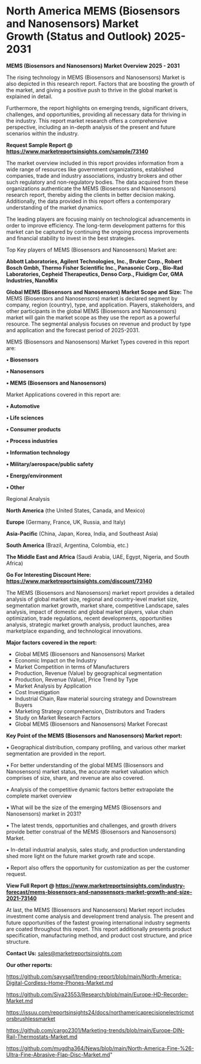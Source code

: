 # North America MEMS (Biosensors and Nanosensors) Market Growth (Status and Outlook) 2025-2031

<Strong> MEMS (Biosensors and Nanosensors) Market Overview 2025 - 2031</strong>

The rising technology in MEMS (Biosensors and Nanosensors) Market is also depicted in this research report. Factors that are boosting the growth of the market, and giving a positive push to thrive in the global market is explained in detail.

Furthermore, the report highlights on emerging trends, significant drivers, challenges, and opportunities, providing all necessary data for thriving in the industry. This report market research offers a comprehensive perspective, including an in-depth analysis of the present and future scenarios within the industry.

<strong>Request Sample Report @ <a href=https://www.marketreportsinsights.com/sample/73140>https://www.marketreportsinsights.com/sample/73140</a></strong>

The market overview included in this report provides information from a wide range of resources like government organizations, established companies, trade and industry associations, industry brokers and other such regulatory and non-regulatory bodies. The data acquired from these organizations authenticate the MEMS (Biosensors and Nanosensors) research report, thereby aiding the clients in better decision making. Additionally, the data provided in this report offers a contemporary understanding of the market dynamics.

The leading players are focusing mainly on technological advancements in order to improve efficiency. The long-term development patterns for this market can be captured by continuing the ongoing process improvements and financial stability to invest in the best strategies.

Top Key players of MEMS (Biosensors and Nanosensors) Market are:

<strong>Abbott Laboratories, Agilent Technologies, Inc., Bruker Corp., Robert Bosch Gmbh, Thermo Fisher Scientific Inc., Panasonic Corp., Bio-Rad Laboratories, Cepheid Therapeutics, Denso Corp., Fluidigm Cor, GMA Industries, NanoMix</strong>

<strong><b>Global MEMS (Biosensors and Nanosensors) Market Scope and Size:</b></strong>
The MEMS (Biosensors and Nanosensors) market is declared segment by company, region (country), type, and application. Players, stakeholders, and other participants in the global MEMS (Biosensors and Nanosensors) market will gain the market scope as they use the report as a powerful resource. The segmental analysis focuses on revenue and product by type and application and the forecast period of 2025-2031.

MEMS (Biosensors and Nanosensors) Market Types covered in this report are:

<strong>• Biosensors

• Nanosensors

• MEMS (Biosensors and Nanosensors)</strong>

Market Applications covered in this report are:

<strong>• Automotive

• Life sciences

• Consumer products

• Process industries

• Information technology

• Military/aerospace/public safety

• Energy/environment

• Other</strong> 

Regional Analysis

<strong>North America</strong> (the United States, Canada, and Mexico)

<strong>Europe</strong> (Germany, France, UK, Russia, and Italy)

<strong>Asia-Pacific</strong> (China, Japan, Korea, India, and Southeast Asia)

<strong>South America</strong> (Brazil, Argentina, Colombia, etc.)

<strong>The Middle East and Africa</strong> (Saudi Arabia, UAE, Egypt, Nigeria, and South Africa)

<strong>Go For Interesting Discount Here: <a href=https://www.marketreportsinsights.com/discount/73140>https://www.marketreportsinsights.com/discount/73140</a></strong>

The MEMS (Biosensors and Nanosensors) market report provides a detailed analysis of global market size, regional and country-level market size, segmentation market growth, market share, competitive Landscape, sales analysis, impact of domestic and global market players, value chain optimization, trade regulations, recent developments, opportunities analysis, strategic market growth analysis, product launches, area marketplace expanding, and technological innovations.

<strong><b>Major factors covered in the report:</b></strong>
<ul>
  <li>Global MEMS (Biosensors and Nanosensors) Market </li>
  <li>Economic Impact on the Industry</li>
  <li>Market Competition in terms of Manufacturers</li>
  <li>Production, Revenue (Value) by geographical segmentation</li>
  <li>Production, Revenue (Value), Price Trend by Type</li>
  <li>Market Analysis by Application</li>
  <li>Cost Investigation</li>
  <li>Industrial Chain, Raw material sourcing strategy and Downstream Buyers</li>
  <li>Marketing Strategy comprehension, Distributors and Traders</li>
  <li>Study on Market Research Factors</li>
  <li>Global MEMS (Biosensors and Nanosensors) Market Forecast</li>
</ul>

<strong><b>Key Point of the MEMS (Biosensors and Nanosensors) Market report:</b></strong>

• Geographical distribution, company profiling, and various other market segmentation are provided in the report.

• For better understanding of the global MEMS (Biosensors and Nanosensors) market status, the accurate market valuation which comprises of size, share, and revenue are also covered.

• Analysis of the competitive dynamic factors better extrapolate the complete market overview

• What will be the size of the emerging MEMS (Biosensors and Nanosensors) market in 2031?

• The latest trends, opportunities and challenges, and growth drivers provide better construal of the MEMS (Biosensors and Nanosensors) Market.

• In-detail industrial analysis, sales study, and production understanding shed more light on the future market growth rate and scope.

• Report also offers the opportunity for customization as per the customer request.

<strong><b>View Full Report @ <a href=https://www.marketreportsinsights.com/industry-forecast/mems-biosensors-and-nanosensors-market-growth-and-size-2021-73140>https://www.marketreportsinsights.com/industry-forecast/mems-biosensors-and-nanosensors-market-growth-and-size-2021-73140</a></b></strong>


At last, the MEMS (Biosensors and Nanosensors) Market report includes investment come analysis and development trend analysis. The present and future opportunities of the fastest growing international industry segments are coated throughout this report. This report additionally presents product specification, manufacturing method, and product cost structure, and price structure.

<strong>Contact Us:</strong>
sales@marketreportsinsights.com

<strong>Our other reports:</strong>

<a href=https://github.com/sayysaif/trending-report/blob/main/North-America-Digital-Cordless-Home-Phones-Market.md>https://github.com/sayysaif/trending-report/blob/main/North-America-Digital-Cordless-Home-Phones-Market.md</a>

<a href=https://github.com/Siya23553/Research/blob/main/Europe-HD-Recorder-Market.md>https://github.com/Siya23553/Research/blob/main/Europe-HD-Recorder-Market.md</a>

<a href=https://issuu.com/reportsinsights24/docs/northamericaprecisionelectricmotorsbrushlessmarket>https://issuu.com/reportsinsights24/docs/northamericaprecisionelectricmotorsbrushlessmarket</a>

<a href=https://github.com/cargo2301/Marketing-trends/blob/main/Europe-DIN-Rail-Thermostats-Market.md>https://github.com/cargo2301/Marketing-trends/blob/main/Europe-DIN-Rail-Thermostats-Market.md</a>

<a href=https://github.com/mugdha364/News/blob/main/North-America-Fine-%26-Ultra-Fine-Abrasive-Flap-Disc-Market.md>https://github.com/mugdha364/News/blob/main/North-America-Fine-%26-Ultra-Fine-Abrasive-Flap-Disc-Market.md</a>"
